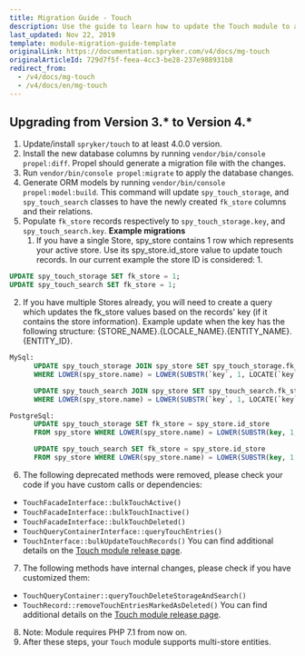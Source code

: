 ```yaml
---
title: Migration Guide - Touch
description: Use the guide to learn how to update the Touch module to a newer version.
last_updated: Nov 22, 2019
template: module-migration-guide-template
originalLink: https://documentation.spryker.com/v4/docs/mg-touch
originalArticleId: 729d7f5f-feea-4cc3-be28-237e988931b8
redirect_from:
  - /v4/docs/mg-touch
  - /v4/docs/en/mg-touch
---
```


## Upgrading from Version 3.* to Version 4.*

1. Update/install `spryker/touch` to at least 4.0.0 version.
2. Install the new database columns by running `vendor/bin/console propel:diff`. Propel should generate a migration file with the changes.
3. Run `vendor/bin/console propel:migrate` to apply the database changes.
4. Generate ORM models by running `vendor/bin/console propel:model:build`.
This command will update `spy_touch_storage`, and `spy_touch_search` classes to have the newly created `fk_store` columns and their relations.
5. Populate `fk_store` records respectively to `spy_touch_storage.key`, and `spy_touch_search.key`.
**Example migrations**
    1. If you have a single Store, spy_store contains 1 row which represents your active store. Use its spy_store.id_store value to update touch records.
In our current example the store ID is considered: 1.
```sql
UPDATE spy_touch_storage SET fk_store = 1;
UPDATE spy_touch_search SET fk_store = 1;
```
2. If you have multiple Stores already, you will need to create a query which updates the fk_store values based on the records' key (if it contains the store information).
Example update when the key has the following structure: {STORE_NAME}.{LOCALE_NAME}.{ENTITY_NAME}.{ENTITY_ID}.
```sql
MySql:
      UPDATE spy_touch_storage JOIN spy_store SET spy_touch_storage.fk_store = spy_store.id_store
      WHERE LOWER(spy_store.name) = LOWER(SUBSTR(`key`, 1, LOCATE(`key`, '.') - 1));

      UPDATE spy_touch_search JOIN spy_store SET spy_touch_search.fk_store = spy_store.id_store
      WHERE LOWER(spy_store.name) = LOWER(SUBSTR(`key`, 1, LOCATE(`key`, '.') - 1));

PostgreSql:
      UPDATE spy_touch_storage SET fk_store = spy_store.id_store
      FROM spy_store WHERE LOWER(spy_store.name) = LOWER(SUBSTR(key, 1, STRPOS(key, '.') - 1));

      UPDATE spy_touch_search SET fk_store = spy_store.id_store
      FROM spy_store WHERE LOWER(spy_store.name) = LOWER(SUBSTR(key, 1, STRPOS(key, '.') - 1));
```

6. The following deprecated methods were removed, please check your code if you have custom calls or dependencies:
* `TouchFacadeInterface::bulkTouchActive()`
* `TouchFacadeInterface::bulkTouchInactive()`
* `TouchFacadeInterface::bulkTouchDeleted()`
* `TouchQueryContainerInterface::queryTouchEntries()`
* `TouchInterface::bulkUpdateTouchRecords()`
You can find additional details on the [Touch module release page](https://github.com/spryker/touch/releases).

7. The following methods have internal changes, please check if you have customized them:
* `TouchQueryContainer::queryTouchDeleteStorageAndSearch()`
* `TouchRecord::removeTouchEntriesMarkedAsDeleted()`
You can find additional details on the [Touch module release page](https://github.com/spryker/touch/releases).            
8. Note: Module requires PHP 7.1 from now on.
9. After these steps, your `Touch` module supports multi-store entities.

<!--**See also:**
[Learn more about Touch](https://documentation.spryker.com/module_guide/spryker/touch.htm)-->

<!-- Last review date: Jan 31, 2018 by Karoly Gerner -->

